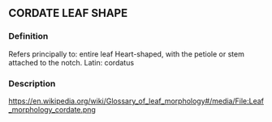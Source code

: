 ## CORDATE LEAF SHAPE
### Definition
Refers principally to: entire leaf
Heart-shaped, with the petiole or stem attached to the notch.
Latin: cordatus

### Description
https://en.wikipedia.org/wiki/Glossary_of_leaf_morphology#/media/File:Leaf_morphology_cordate.png